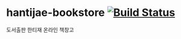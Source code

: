 # hantijae-bookstore [![Build Status](https://travis-ci.org/davin111/hantijae-bookstore.svg?branch=master)](https://travis-ci.org/davin111/hantijae-bookstore)

도서출판 한티재 온라인 책창고
